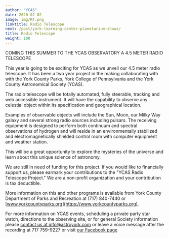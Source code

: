```yaml
---
author: "YCAS"
date: 2020-02-02
image: img/RT.png
linktitle: Radio Telescope
next: /post/york-learning-center-planetarium-shows/
title: Radio Telescope
weight: 100
---
```

COMING THIS SUMMER TO THE YCAS OBSERVATORY A 4.5 METER RADIO TELESCOPE

This year is going to be exciting for YCAS as we unveil our 4.5 meter radio telescope. It has been a two year project in the making collaborating with with the York County Parks, York College of Pennsylvania and the York County Astronomical Society (YCAS). 

The radio telescope will be totally automated, fully steerable, tracking and web accessible instrument. It will have the capability to observe any celestial object within its specification and geographical location. 

Examples of observable objects will include the Sun, Moon, our Milky Way galaxy and several strong radio sources including pulsars. The receiving equipment is designed to perform both continuum and spectral observations of hydrogen and will reside in an environmentally stabilized and electromagnetically shielded control room with computer equipment and weather station. 

This will be a great opportunity to explore the mysteries of the universe and learn about this unique science of astronomy. 

We are still in need of funding for this project. If you would like to financially support us, please earmark your contributions to the "YCAS Radio Telescope Project."  We are a non-profit organization and your contribution is tax deductible.

More information on this and other programs is available from York County Department of Parks and Recreation at (717) 840-7440 or [www.yorkcountyparks.org](https://www.yorkcountyparks.org).

For more information on YCAS events, scheduling a private party star watch, directions to the observing site, or for general Society information please [contact us at info@astroyork.com](info@astroyork.com) or leave a voice message after the recording at 717 759-9227 or visit [our Facebook page](https://www.facebook.com/astroyork)